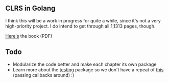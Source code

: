 ## CLRS in Golang

I think this will be a work in progress for quite a while, since it's not a very high-priority project. I do intend to get through all 1,1313 pages, though.

[Here's](https://edutechlearners.com/download/Introduction_to_algorithms-3rd%20Edition.pdf) the book (PDF)

## Todo
- Modularize the code better and make each chapter its own package
- Learn more about the [testing](https://pkg.go.dev/testing) package so we don't have a repeat of [this](https://github.com/clairdl/clrs-go/commit/8aeb6d8eeee705e6b78ded3c175b4a0ab20187c2) (passing callbacks around) :)

